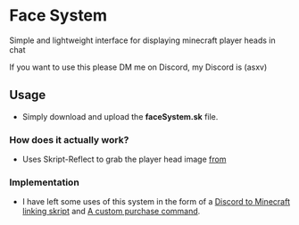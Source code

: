 # Face System

Simple and lightweight interface for displaying minecraft player heads in chat

If you want to use this please DM me on Discord, my Discord is (asxv)


## Usage 
- Simply download and upload the **faceSystem.sk** file.
### How does it actually work?
- Uses Skript-Reflect to grab the player head image [from](https://minotar.net)
### Implementation
- I have left some uses of this system in the form of a [Discord to Minecraft linking skript](https://github.com/asxvas/faceSystem/blob/main/link.sk) and [A custom purchase command](https://github.com/asxvas/faceSystem/blob/main/purchase.sk).
